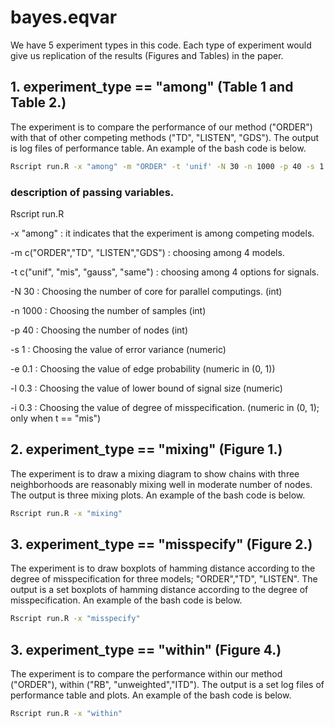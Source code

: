 # bayes.eqvar

We have 5 experiment types in this code. Each type of experiment would give us replication of the results (Figures and Tables) in the paper.

## 1. experiment_type == "among" (Table 1 and Table 2.)

The experiment is to compare the performance of our method ("ORDER") with that of other competing methods ("TD", "LISTEN", "GDS"). The output is log files of performance table. An example of the bash code is below.

```bash
Rscript run.R -x "among" -m "ORDER" -t 'unif' -N 30 -n 1000 -p 40 -s 1 -e 0.1 -l 0.5
```

### description of passing variables.

Rscript run.R

-x "among" : it indicates that the experiment is among competing models.

-m c("ORDER","TD", "LISTEN","GDS") : choosing among 4 models.

-t c("unif", "mis", "gauss", "same") : choosing among 4 options for signals.

-N 30  : Choosing the number of core for parallel computings. (int)

-n 1000  : Choosing the number of samples (int)

-p 40  : Choosing the number of nodes (int)

-s 1  : Choosing the value of error variance (numeric)

-e 0.1  : Choosing the value of edge probability (numeric in (0, 1))

-l 0.3  : Choosing the value of lower bound of signal size (numeric)

-i 0.3  : Choosing the value of degree of misspecification. (numeric in (0, 1); only when t == "mis")

## 2. experiment_type == "mixing" (Figure 1.)

The experiment is to draw a mixing diagram to show chains with three neighborhoods are reasonably mixing well in moderate number of nodes. The output is three mixing plots. An example of the bash code is below.

```bash
Rscript run.R -x "mixing"
```

## 3. experiment_type == "misspecify" (Figure 2.)

The experiment is to draw boxplots of hamming distance according to the degree of misspecification for three models; "ORDER","TD", "LISTEN". The output is a set boxplots of hamming distance according to the degree of misspecification. An example of the bash code is below.

```bash
Rscript run.R -x "misspecify"
```

## 3. experiment_type == "within" (Figure 4.)

The experiment is to compare the performance within our method ("ORDER"), within ("RB", "unweighted","ITD"). The output is a set log files of performance table and plots. An example of the bash code is below.

```bash
Rscript run.R -x "within"
```
